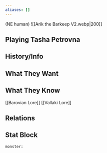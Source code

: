 ```yaml
---
aliases: []
---
```

(NE human)
![[Arik the Barkeep V2.webp|200]]
## Playing Tasha Petrovna

## History/Info

## What They Want

## What They Know
[[Barovian Lore]]
[[Vallaki Lore]]

## Relations

## Stat Block

```statblock
monster:
```

```dataviewjs
```
